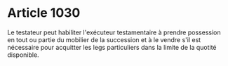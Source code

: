 # Article 1030

Le testateur peut habiliter l'exécuteur testamentaire à prendre possession en tout ou partie du mobilier de la succession et à le vendre s'il est nécessaire pour acquitter les legs particuliers dans la limite de la quotité disponible.

